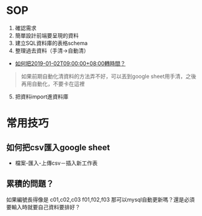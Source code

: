

# SOP

1. 確認需求
2. 簡單設計前端要呈現的資料
3. 建立SQL資料庫的表格schema
4. 整理過去資料（手清->自動清）
- [如何把2019-01-02T09:00:00+08:00轉時間？](時間語法.md)
> 如果前期自動化清資料的方法弄不好，可以丟到google sheet用手清，之後再用自動化，不要卡在這裡
5. 把資料import進資料庫	

# 常用技巧

## 如何把csv匯入google sheet

- 檔案-匯入-上傳csv－插入新工作表

## 累積的問題？

如果編號長得像是
c01,c02,c03
f01,f02,f03
那可以mysql自動更新嗎？還是必須要輸入時就要自己資料要排好？